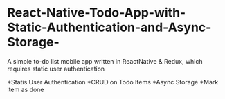 # React-Native-Todo-App-with-Static-Authentication-and-Async-Storage-
A simple to-do list mobile app written in ReactNative & Redux, which requires static user authentication

*Statis User Authentication
*CRUD on Todo Items
*Async Storage
*Mark item as done
